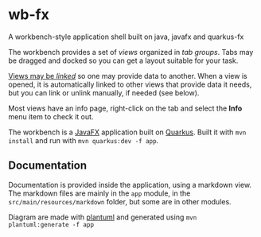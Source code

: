 # wb-fx

A workbench-style application shell built on java, javafx and quarkus-fx

The workbench provides a set of *views* organized in *tab groups*. Tabs may be dragged and docked so you can get a layout suitable for your task.

[Views may be *linked*](app/src/main/resources/markdown/linking-views.md) so one may provide data to another.
When a view is opened, it is automatically linked to other views that provide data it needs, but you can link or unlink manually, if needed (see below).

Most views have an info page, right-click on the tab and select the **Info** menu item to check it out.

The workbench is a [JavaFX](https://openjfx.io/) application built on [Quarkus](https://quarkus.io/).
Built it with `mvn install` and run with `mvn quarkus:dev -f app`.

## Documentation

Documentation is provided inside the application, using a markdown view.
The markdown files are mainly in the `app` module, in the `src/main/resources/markdown` folder, but some are in other modules.

Diagram are made with [plantuml](https://plantuml.com) and generated using `mvn plantuml:generate -f app`
